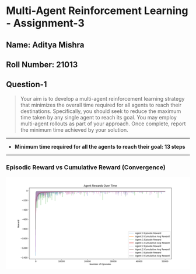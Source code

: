 # Multi-Agent Reinforcement Learning - Assignment-3
## Name: Aditya Mishra
## Roll Number: 21013

## Question-1
>Your aim is to develop a multi-agent reinforcement learning strategy that minimizes the overall time required for all agents to reach their destinations. Specifically, you should seek to reduce the maximum time taken by any single agent to reach its goal. You may employ multi-agent rollouts as part of your approach. Once complete, report the minimum time achieved by your solution.


---
- **Minimum time required for all the agents to reach their goal:** **13 steps**  
---   

### Episodic Reward vs Cumulative Reward (Convergence)
![Episodic vs Cumulative Reward (Episodes 1-1000)](Question-1/rewards-q1.png)

